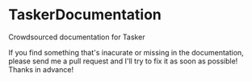 # TaskerDocumentation
Crowdsourced documentation for Tasker

If you find something that's inacurate or missing in the documentation, please send me a pull request and I'll try to fix it as soon as possible! Thanks in advance!